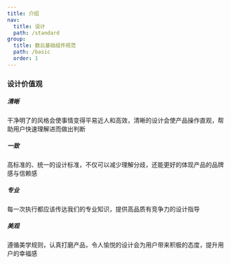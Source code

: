 ```yaml
---
title: 介绍
nav:
  title: 设计
  path: /standard
group:
  title: 数云基础组件规范
  path: /basic
  order: 1
---
```



### **设计价值观**

##### **清晰**
干净明了的风格会使事情变得平易近人和高效，清晰的设计会使产品操作直观，帮助用户快速理解进而做出判断

##### **一致**
高标准的、统一的设计标准，不仅可以减少理解分歧，还能更好的体现产品的品牌感与信赖感

##### **专业**
每一次执行都应该传达我们的专业知识，提供高品质有竞争力的设计指导

##### **美观**
遵循美学规则，认真打磨产品，令人愉悦的设计会为用户带来积极的态度，提升用户的幸福感 
